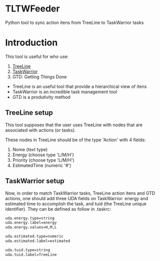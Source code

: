 # TLTWFeeder
Python tool to sync action itens from TreeLine to TaskWarrior tasks

# Introduction

This tool is useful for who use:

1. [TreeLine](https://github.com/doug-101/TreeLine)
2. [TaskWarrior](https://github.com/GothenburgBitFactory/taskwarrior)
3. GTD: Getting Things Done

- TreeLine is an useful tool that provide a hierarchical view of itens
- TaskWarrior is an incredible task management tool
- GTD is a produtivity method

## TreeLine setup

This tool supposes that the user uses TreeLine with nodes that are associated with actions (or tasks).

These nodes in TreeLine should be of the type 'Action' with 4 fields:

1. Nome (text type)
2. Energy (choose type 'L/M/H')
3. Priority (choose type 'L/M/H')
4. EstimatedTime (numeric '#')

## TaskWarrior setup

Now, in order to match TaskWarrior tasks, TreeLine action itens and GTD actions, one should add three UDA fields on TaskWarrior: energy and estimated time to accomplish the task, and tuid (the TreeLine unique identifier). They can be defined as follow in .taskrc:

```bash
uda.energy.type=string
uda.energy.label=energy
uda.energy.values=H,M,L

uda.estimated.type=numeric
uda.estimated.label=estimated

uda.tuid.type=string
uda.tuid.label=TreeLine
```
